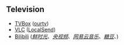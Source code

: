 ## Television

* [TVBox](https://github.com/o0HalfLife0o/TVBoxOSC) ([ourtv](https://github.com/andandroidor/ourtv))
* [VLC](https://www.videolan.org) ([LocalSend](https://github.com/localsend/localsend))
* [Bilibili](https://app.bilibili.com) ([_鲜时光_](https://douyin.com/downloadpage/tv)、[_央视频_](https://yangshipin.cn)、[_网易云音乐_](https://music.163.com)、[_糖豆_](https://www.tangdou.com)、)
